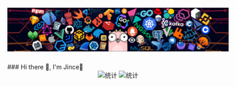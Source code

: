 <p><img src="images/bg.png" alt="bg"></p>
<p align="center" style="font-size:24px"></p>
### Hi there 👋, I'm Jince👏
<div align="center">
  <img src="https://github-readme-stats.vercel.app/api?username=jince-boy&show_icons=true&theme=radical" alt="统计" height="150px">
  <img src="https://github-readme-stats.vercel.app/api/top-langs/?username=jince-boy&layout=compact&theme=tokyonight" alt="统计" height="150px">
</div>
